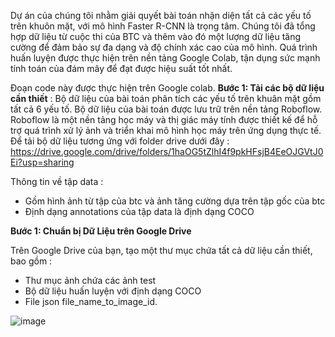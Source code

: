 Dự án của chúng tôi nhằm giải quyết bài toán nhận diện tất cả các yếu tố trên khuôn mặt, với mô hình Faster R-CNN là trọng tâm. Chúng tôi đã tổng hợp dữ liệu từ cuộc thi của BTC và thêm vào đó một lượng dữ liệu tăng cường để đảm bảo sự đa dạng và độ chính xác cao của mô hình. Quá trình huấn luyện được thực hiện trên nền tảng Google Colab, tận dụng sức mạnh tính toán của đám mây để đạt được hiệu suất tốt nhất.

Đoạn code này được thực hiện trên Google colab. 
**Bước 1: Tải các bộ dữ liệu cần thiết** :
 Bộ dữ liệu của bài toán phân tích các yếu tố trên khuân mặt gồm tất cả 6 yếu tố. Bộ dữ liệu của bài toán được lưu trữ trên nền tảng Roboflow. Roboflow là một nền tảng học máy và thị giác máy tính được thiết kế để hỗ trợ quá trình xử lý ảnh và triển khai mô hình học máy trên ứng dụng thực tế.
 Để tải bộ dữ liệu tương ứng với folder drive dưới đây : 
 https://drive.google.com/drive/folders/1haOG5tZlhI4f9pkHFsjB4EeOJGVtJ0Ei?usp=sharing


 Thông tin về tập data : 
 + Gồm hình ảnh từ tập của btc và ảnh tăng cường dựa trên tập gốc của btc
 + Định dạng annotations của tập data là định dạng COCO

**Bước 1: Chuẩn bị Dữ Liệu trên Google Drive**

Trên Google Drive của bạn, tạo một thư mục chứa tất cả dữ liệu cần thiết, bao gồm :
 + Thư mục ảnh chứa các ảnh test
 + Bộ dữ liệu huấn luyện với định dạng COCO
 + File json file_name_to_image_id.

![image](https://github.com/ttlenh04/AI-hackathon---Face-analysis-challenge/assets/156582899/dd4cbb29-9bd0-441a-b262-57170747ca31)


